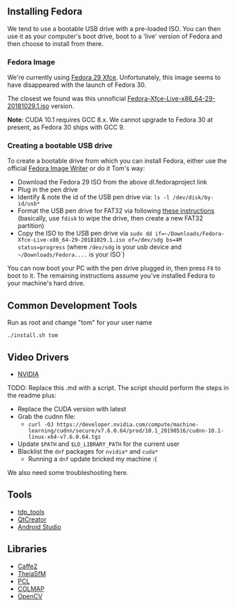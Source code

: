 ## Installing Fedora
We tend to use a bootable USB drive with a pre-loaded ISO. You can then use it as your computer's boot drive, boot to a 'live' version of Fedora and then choose to install from there.

### Fedora Image
We're currently using [Fedora 29 Xfce](https://spins.fedoraproject.org/xfce/download/index.html). Unfortunately, this image seems to have disappeared with the launch of Fedora 30. 

The closest we found was this unnoficial [Fedora-Xfce-Live-x86_64-29-20181029.1.iso](https://dl.fedoraproject.org/pub/alt/unofficial/releases/29/x86_64/Fedora-Xfce-Live-x86_64-29-20181029.1.iso) version.

**Note**: CUDA 10.1 requires GCC 8.x. We cannot upgrade to Fedora 30 at present, as Fedora 30 ships with GCC 9.

### Creating a bootable USB drive
To create a bootable drive from which you can install Fedora, either use the official [Fedora Image Writer](https://getfedora.org/en/workstation/download/) or do it Tom's way:
* Download the Fedora 29 ISO from the above dl.fedoraproject link 
* Plug in the pen drive
* Identify & note the id of the USB pen drive via: `ls -l /dev/disk/by-id/usb*`
* Format the USB pen drive for FAT32 via following [these instructions](https://www.redips.net/linux/create-fat32-usb-drive/) (basically, use `fdisk` to wipe the drive, then create a new FAT32 partition)
* Copy the ISO to the USB pen drive via `sudo dd if=~/Downloads/Fedora-Xfce-Live-x86_64-29-20181029.1.iso of=/dev/sdg bs=4M status=progress` (where `/dev/sdg` is your usb device and `~/Downloads/Fedora....` is your ISO`)

You can now boot your PC with the pen drive plugged in, then press `F8` to boot to it. The remaining instructions assume you've installed Fedora to your machine's hard drive.

## Common Development Tools
Run as root and change "tom" for your user name
```
./install.sh tom
```

## Video Drivers
* [NVIDIA](NVIDIA.md)

TODO: Replace this .md with a script. The script should perform the steps in the readme plus:
* Replace the CUDA version with latest
* Grab the cudnn file:
  * `curl -OJ https://developer.nvidia.com/compute/machine-learning/cudnn/secure/v7.6.0.64/prod/10.1_20190516/cudnn-10.1-linux-x64-v7.6.0.64.tgz`
* Update `$PATH` and `$LD_LIBRARY_PATH` for the current user
* Blacklist the `dnf` packages for `nvidia*` and `cuda*`
  * Running a `dnf` update bricked my machine :(

We also need some troubleshooting here.

## Tools
* [tdp_tools](https://github.com/wrld3d/tdp_tools)
* [QtCreator](QtCreator.md)
* [Android Studio](AndroidStudio.md)

## Libraries
* [Caffe2](https://github.com/wrld3d/tp_pipeline_caffe2)
* [TheiaSfM](https://github.com/wrld3d/tp_pipeline_theia)
* [PCL](https://github.com/tdp-libs/tp_pipeline_pcl)
* [COLMAP](https://github.com/tdp-libs/tp_pipeline_colmap)
* [OpenCV](https://github.com/tdp-libs/tp_pipeline_opencv)
